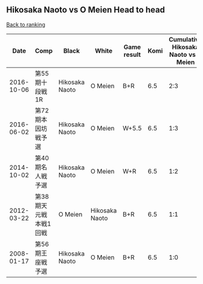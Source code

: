 ## Hikosaka Naoto vs O Meien Head to head

[Back to ranking](../../index.md)




| **Date** | **Comp** | **Black** | **White** | **Game result** | **Komi** | **Cumulative Hikosaka Naoto vs O Meien** | **Hikosaka Naoto streak** | **O Meien streak** | 
| --- | --- | --- | --- | --- | --- | --- | --- | --- |
| 2016-10-06 | 第55期十段戦1R | Hikosaka Naoto | O Meien | B+R | 6.5 | 2:3 | 1 | 0 | 
| 2016-06-02 | 第72期本因坊戦予選 | Hikosaka Naoto | O Meien | W+5.5 | 6.5 | 1:3 | 0 | 3 | 
| 2014-10-02 | 第40期名人戦予選 | Hikosaka Naoto | O Meien | W+R | 6.5 | 1:2 | 0 | 2 | 
| 2012-03-22 | 第38期天元戦本戦1回戦 | O Meien | Hikosaka Naoto | B+R | 6.5 | 1:1 | 0 | 1 | 
| 2008-01-17 | 第56期王座戦予選 | Hikosaka Naoto | O Meien | B+R | 6.5 | 1:0 | 1 | 0 |




